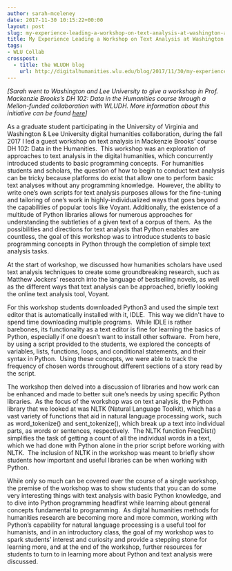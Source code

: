 ```yaml
---
author: sarah-mceleney
date: 2017-11-30 10:15:22+00:00
layout: post
slug: my-experience-leading-a-workshop-on-text-analysis-at-washington-and-lee-university
title: My Experience Leading a Workshop on Text Analysis at Washington and Lee University
tags:
- WLU Collab
crosspost:
  - title: the WLUDH blog
    url: http://digitalhumanities.wlu.edu/blog/2017/11/30/my-experience-leading-a-workshop-on-text-analysis-at-washington-and-lee-university/
---
```


_[Sarah went to Washington and Lee University to give a workshop in Prof. Mackenzie Brooks’s DH 102: Data in the Humanities course through a Mellon-funded collaboration with WLUDH. More information about this initiative can be found [here](https://github.com/wludh/research-one-collab/blob/master/wlu-faculty.md)]_

As a graduate student participating in the University of Virginia and Washington & Lee University digital humanities collaboration, during the fall 2017 I led a guest workshop on text analysis in Mackenzie Brooks’ course DH 102: Data in the Humanities.  This workshop was an exploration of approaches to text analysis in the digital humanities, which concurrently introduced students to basic programming concepts.  For humanities students and scholars, the question of how to begin to conduct text analysis can be tricky because platforms do exist that allow one to perform basic text analyses without any programming knowledge.  However, the ability to write one’s own scripts for text analysis purposes allows for the fine-tuning and tailoring of one’s work in highly-individualized ways that goes beyond the capabilities of popular tools like Voyant. Additionally, the existence of a multitude of Python libraries allows for numerous approaches for understanding the subtleties of a given text of a corpus of them.  As the possibilities and directions for text analysis that Python enables are countless, the goal of this workshop was to introduce students to basic programming concepts in Python through the completion of simple text analysis tasks.

At the start of workshop, we discussed how humanities scholars have used text analysis techniques to create some groundbreaking research, such as Matthew Jockers’ research into the language of bestselling novels, as well as the different ways that text analysis can be approached, briefly looking the online text analysis tool, Voyant.

For this workshop students downloaded Python3 and used the simple text editor that is automatically installed with it, IDLE.  This way we didn't have to spend time downloading multiple programs.  While IDLE is rather barebones, its functionality as a text editor is fine for learning the basics of Python, especially if one doesn’t want to install other software.  From here, by using a script provided to the students, we explored the concepts of variables, lists, functions, loops, and conditional statements, and their syntax in Python.  Using these concepts, we were able to track the frequency of chosen words throughout different sections of a story read by the script.

The workshop then delved into a discussion of libraries and how work can be enhanced and made to better suit one’s needs by using specific Python libraries.  As the focus of the workshop was on text analysis, the Python library that we looked at was NLTK (Natural Language Toolkit), which has a vast variety of functions that aid in natural language processing work, such as word_tokenize() and sent_tokenize(), which break up a text into individual parts, as words or sentences, respectively.  The NLTK function FreqDist() simplifies the task of getting a count of all the individual words in a text, which we had done with Python alone in the prior script before working with NLTK.  The inclusion of NLTK in the workshop was meant to briefly show students how important and useful libraries can be when working with Python.

While only so much can be covered over the course of a single workshop, the premise of the workshop was to show students that you can do some very interesting things with text analysis with basic Python knowledge, and to dive into Python programming headfirst while learning about general concepts fundamental to programming.  As digital humanities methods for humanities research are becoming more and more common, working with Python’s capability for natural language processing is a useful tool for humanists, and in an introductory class, the goal of my workshop was to spark students’ interest and curiosity and provide a stepping stone for learning more, and at the end of the workshop, further resources for students to turn to in learning more about Python and text analysis were discussed.
